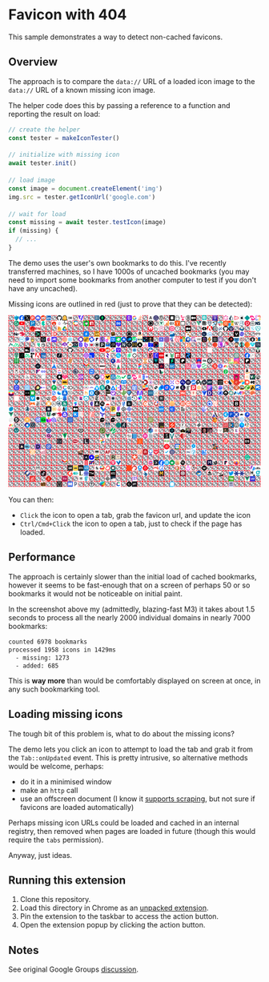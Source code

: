 # Favicon with 404

This sample demonstrates a way to detect non-cached favicons.

## Overview

The approach is to compare the `data://` URL of a loaded icon image to the `data://` URL of a known missing icon image.

The helper code does this by passing a reference to a function and reporting the result on load:

```js
// create the helper
const tester = makeIconTester()

// initialize with missing icon
await tester.init()

// load image
const image = document.createElement('img')
img.src = tester.getIconUrl('google.com')

// wait for load
const missing = await tester.testIcon(image)
if (missing) {
  // ...
}
```

The demo uses the user's own bookmarks to do this. I've recently transferred machines, so I have 1000s of uncached bookmarks (you may need to import some bookmarks from another computer to test if you don't have any uncached).

Missing icons are outlined in red (just to prove that they can be detected):

![screenshot](screenshot.png)

You can then:

- `Click` the icon to open a tab, grab the favicon url, and update the icon
- `Ctrl/Cmd+Click` the icon to open a tab, just to check if the page has loaded.

## Performance

The approach is certainly slower than the initial load of cached bookmarks, however it seems to be fast-enough that on a screen of perhaps 50 or so bookmarks it would not be noticeable on initial paint.

In the screenshot above my (admittedly, blazing-fast M3) it takes about 1.5 seconds to process all the nearly 2000 individual domains in nearly 7000 bookmarks:

```
counted 6978 bookmarks
processed 1958 icons in 1429ms
  - missing: 1273
  - added: 685
```

This is **way more** than would be comfortably displayed on screen at once, in any such bookmarking tool.

## Loading missing icons

The tough bit of this problem is, what to do about the missing icons?

The demo lets you click an icon to attempt to load the tab and grab it from the `Tab::onUpdated` event. This is pretty intrusive, so alternative methods would be welcome, perhaps:

- do it in a minimised window
- make an `http` call
- use an offscreen document (I know it [supports scraping](https://stackoverflow.com/a/76268724), but not sure if favicons are loaded automatically)

Perhaps missing icon URLs could be loaded and cached in an internal registry, then removed when pages are loaded in future (though this would require the `tabs` permission).

Anyway, just ideas.

## Running this extension

1. Clone this repository.
2. Load this directory in Chrome as an [unpacked extension](https://developer.chrome.com/docs/extensions/mv3/getstarted/development-basics/#load-unpacked).
3. Pin the extension to the taskbar to access the action button.
4. Open the extension popup by clicking the action button.

## Notes

See original Google Groups [discussion](https://groups.google.com/a/chromium.org/g/chromium-extensions/c/5FYfba0D9ck/m/BGH0hZRAAQAJ).
